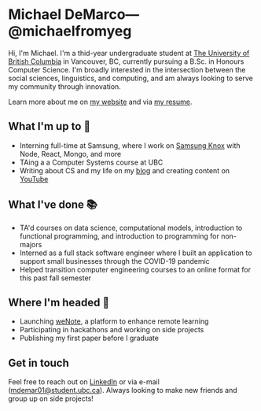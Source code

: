 # Michael DeMarco—@michaelfromyeg

Hi, I'm Michael. I'm a thid-year undergraduate student at [The University of British Columbia](https://ubc.ca) in Vancouver, BC, currently pursuing a B.Sc. in Honours Computer Science. I'm broadly interested in the intersection between the social sciences, linguistics, and computing, and am always looking to serve my community through innovation.

Learn more about me on [my website](https://michaeldemar.co) and via [my resume](https://resume.michaeldemar.co).

## What I'm up to 🧰

- Interning full-time at Samsung, where I work on [Samsung Knox](https://samsungknox.com/) with Node, React, Mongo, and more
- TAing a a Computer Systems course at UBC
- Writing about CS and my life on my [blog](https://michaeldemar.co/blog) and creating content on [YouTube](https://www.youtube.com/channel/UCohoNm6NqDAetXX6MiaV_RQ)

## What I've done 📚

- TA'd courses on data science, computational models, introduction to functional programming, and introduction to programming for non-majors
- Interned as a full stack software engineer where I built an application to support small businesses through the COVID-19 pandemic
- Helped transition computer engineering courses to an online format for this past fall semester

## Where I'm headed 🚂

- Launching [weNote](https://wenote.ca), a platform to enhance remote learning
- Participating in hackathons and working on side projects
- Publishing my first paper before I graduate

## Get in touch

Feel free to reach out on [LinkedIn](https://linkedin.com/in/michaelfromyeg/) or via e-mail (mdemar01@student.ubc.ca). Always looking to make new friends and group up on side projects!
